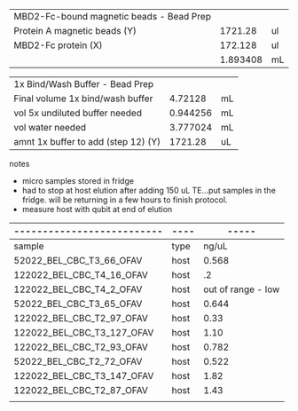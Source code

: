 |                                          |          |     |
| ---------------------------------------- | -------- | --- |
| MBD2-Fc-bound magnetic beads - Bead Prep |          |     |
| Protein A magnetic beads (Y)             | 1721.28  | ul  |
| MBD2-Fc protein (X)                      | 172.128  | ul  |
|                                          | 1.893408 | mL  |

|                                     |          |     |
| ----------------------------------- | -------- | --- |
| 1x Bind/Wash Buffer - Bead Prep     |          |     |
| Final volume 1x bind/wash buffer    | 4.72128  | mL  |
| vol 5x undiluted buffer needed      | 0.944256 | mL  |
| vol water needed                    | 3.777024 | mL  |
| amnt 1x buffer to add (step 12) (Y) | 1721.28  | uL  |




notes
- micro samples stored in fridge 
- had to stop at host elution after adding 150 uL TE...put samples in the fridge. will be returning in a few hours to finish protocol. 
- measure host with qubit at end of elution



| -------------------------- | ---- | -----              |
| -------------------------- | ---- | ------------------ |
| sample                     | type | ng/uL              |
| 52022_BEL_CBC_T3_66_OFAV   | host | 0.568              |
| 122022_BEL_CBC_T4_16_OFAV  | host | .2                 |
| 122022_BEL_CBC_T4_2_OFAV   | host | out of range - low |
| 52022_BEL_CBC_T3_65_OFAV   | host | 0.644              |
| 122022_BEL_CBC_T2_97_OFAV  | host | 0.33               |
| 122022_BEL_CBC_T3_127_OFAV | host | 1.10               |
| 122022_BEL_CBC_T2_93_OFAV  | host | 0.782              |
| 52022_BEL_CBC_T2_72_OFAV   | host | 0.522              |
| 122022_BEL_CBC_T3_147_OFAV | host | 1.82               |
| 122022_BEL_CBC_T2_87_OFAV  | host | 1.43               |
|                            |      |                    |


